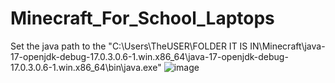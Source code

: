 # Minecraft_For_School_Laptops

Set the java path to the "C:\Users\TheUSER\FOLDER IT IS IN\Minecraft\java-17-openjdk-debug-17.0.3.0.6-1.win.x86_64\java-17-openjdk-debug-17.0.3.0.6-1.win.x86_64\bin\java.exe"
![image](https://github.com/Boiithick/Minecraft_For_School_Laptops/assets/98708828/5f707453-0d07-43b7-9b40-ce59c53e6b49)
